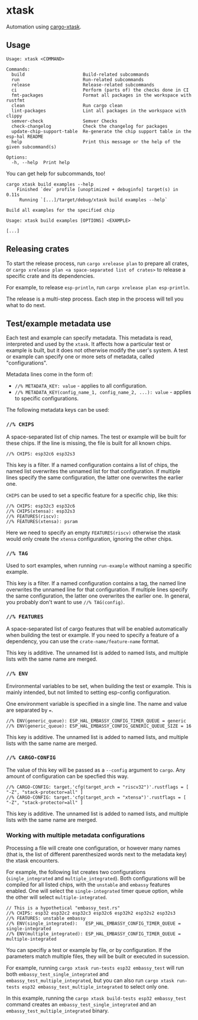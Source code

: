 # xtask

Automation using [cargo-xtask](https://github.com/matklad/cargo-xtask).

## Usage

```text
Usage: xtask <COMMAND>

Commands:
  build                      Build-related subcommands
  run                        Run-related subcommands
  release                    Release-related subcommands
  ci                         Perform (parts of) the checks done in CI
  fmt-packages               Format all packages in the workspace with rustfmt
  clean                      Run cargo clean
  lint-packages              Lint all packages in the workspace with clippy
  semver-check               Semver Checks
  check-changelog            Check the changelog for packages
  update-chip-support-table  Re-generate the chip support table in the esp-hal README
  help                       Print this message or the help of the given subcommand(s)

Options:
  -h, --help  Print help
```

You can get help for subcommands, too!

```text
cargo xtask build examples --help
    Finished `dev` profile [unoptimized + debuginfo] target(s) in 0.11s
     Running `[...]/target/debug/xtask build examples --help`

Build all examples for the specified chip

Usage: xtask build examples [OPTIONS] <EXAMPLE>

[...]
```

## Releasing crates

To start the release process, run `cargo xrelease plan` to prepare all crates, or `cargo xrelease plan <a space-separated list of crates>` to release a specific crate and its dependencies.

For example, to release `esp-println`, run `cargo xrelease plan esp-println`.

The release is a multi-step process. Each step in the process will tell you what to do next.

## Test/example metadata use

Each test and example can specify metadata. This metadata is read, interpreted and used by the
`xtask`. It affects how a particular test or example is built, but it does not otherwise modify
the user's system. A test or example can specify one or more sets of metadata, called
"configurations".

Metadata lines come in the form of:

- `//% METADATA_KEY: value` - applies to all configuration.
- `//% METADATA_KEY(config_name_1, config_name_2, ...): value` - applies to specific configurations.

The following metadata keys can be used:

### `//% CHIPS`

A space-separated list of chip names. The test or example will be built for these chips. If the line
is missing, the file is built for all known chips.

```
//% CHIPS: esp32c6 esp32s3
```

This key is a filter. If a named configuration contains a list of chips, the named list overwrites
the unnamed list for that configuration. If multiple lines specify the same configuration, the
latter one overwrites the earlier one.

`CHIPS` can be used to set a specific feature for a specific chip, like this:

```
//% CHIPS: esp32c3 esp32c6
//% CHIPS(xtensa): esp32s3
//% FEATURES(riscv):
//% FEATURES(xtensa): psram
```

Here we need to specify an empty `FEATURES(riscv)` otherwise the xtask would only create the
`xtensa` configuration, ignoring the other chips.

### `//% TAG`

Used to sort examples, when running `run-example` without naming a specific example.

This key is a filter. If a named configuration contains a tag, the named line overwrites
the unnamed line for that configuration. If multiple lines specify the same configuration, the
latter one overwrites the earlier one. In general, you probably don't want to use `//% TAG(config)`.

### `//% FEATURES`

A space-separated list of cargo features that will be enabled automatically when
building the test or example. If you need to specify a feature of a dependency,
you can use the `crate-name/feature-name` format.

This key is additive. The unnamed list is added to named lists, and multiple lists with the
same name are merged.

### `//% ENV`

Environmental variables to be set, when building the test or example. This is
mainly intended, but not limited to setting esp-config configuration.

One environment variable is specified in a single line. The name and value are separated by `=`.

```
//% ENV(generic_queue): ESP_HAL_EMBASSY_CONFIG_TIMER_QUEUE = generic
//% ENV(generic_queue): ESP_HAL_EMBASSY_CONFIG_GENERIC_QUEUE_SIZE = 16
```

This key is additive. The unnamed list is added to named lists, and multiple lists with the
same name are merged.

### `//% CARGO-CONFIG`

The value of this key will be passed as a `--config` argument to `cargo`. Any amount
of configuration can be specfied this way.

```
//% CARGO-CONFIG: target.'cfg(target_arch = "riscv32")'.rustflags = [ "-Z", "stack-protector=all" ]
//% CARGO-CONFIG: target.'cfg(target_arch = "xtensa")'.rustflags = [ "-Z", "stack-protector=all" ]
```

This key is additive. The unnamed list is added to named lists, and multiple lists with the
same name are merged.

### Working with multiple metadata configurations

Processing a file will create one configuration, or however many names (that is, the list of
different parenthesized words next to the metadata key) the xtask encounters.

For example, the following list creates two configurations (`single_integrated` and
`multiple_integrated`). Both configurations will be compiled for all listed chips, with the
`unstable` and `embassy` features enabled. One will select the `single-integrated` timer queue
option, while the other will select `multiple-integrated`.

```
// This is a hypothetical "embassy_test.rs"
//% CHIPS: esp32 esp32c2 esp32c3 esp32c6 esp32h2 esp32s2 esp32s3
//% FEATURES: unstable embassy
//% ENV(single_integrated):   ESP_HAL_EMBASSY_CONFIG_TIMER_QUEUE = single-integrated
//% ENV(multiple_integrated): ESP_HAL_EMBASSY_CONFIG_TIMER_QUEUE = multiple-integrated
```

You can specifiy a test or example by file, or by configuration. If the
parameters match multiple files, they will be built or executed in sucession.

For example, running `cargo xtask run-tests esp32 embassy_test` will run both
`embassy_test_single_integrated` and `embassy_test_multiple_integrated`, but you can also
run `cargo xtask run-tests esp32 embassy_test_multiple_integrated` to select only one.

In this example, running the `cargo xtask build-tests esp32 embassy_test` command creates an
`embassy_test_single_integrated` and an `embassy_test_multiple_integrated` binary.
